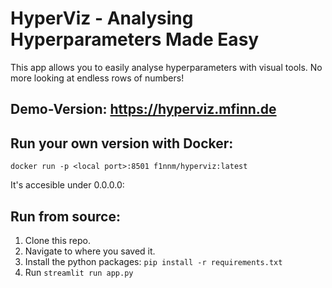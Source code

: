 # HyperViz - Analysing Hyperparameters Made Easy

This app allows you to easily analyse hyperparameters with visual tools. No more looking at endless rows of numbers!

## Demo-Version: https://hyperviz.mfinn.de

## Run your own version with Docker:
```
docker run -p <local port>:8501 f1nnm/hyperviz:latest
```
It's accesible under 0.0.0.0:<local port>

## Run from source:
1. Clone this repo.
2. Navigate to where you saved it.
3. Install the python packages: `pip install -r requirements.txt`
4. Run `streamlit run app.py`
